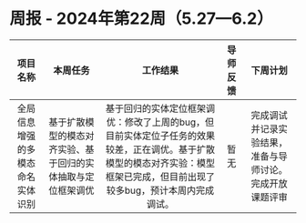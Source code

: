 # 周报 - 2024年第22周（5.27—6.2）


|  项目名称  | 本周任务 | 工作结果 | 导师反馈 |  下周计划| 
|:----------:|:--------:|:--------:|:--------:|:--------:|
|  全局信息增强的多模态命名实体识别       | 基于扩散模型的模态对齐实验、基于回归的实体抽取与定位框架调优 |基于回归的实体定位框架调优：修改了上周的bug，但目前实体定位子任务的效果较差，正在调优。基于扩散模型的模态对齐实验：模型框架已完成，但目前出现了较多bug，预计本周内完成调试。| 暂无  | 完成调试并记录实验结果，准备与导师讨论。完成开放课题评审